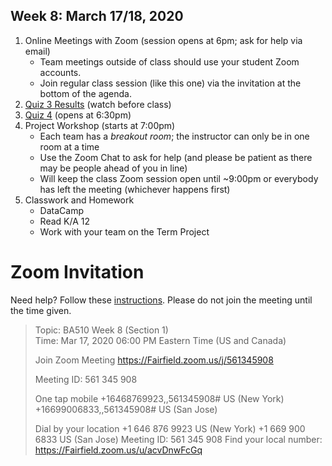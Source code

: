 ## Week 8: March 17/18, 2020

1. Online Meetings with Zoom (session opens at 6pm; ask for help via email)
    * Team meetings outside of class should use your student Zoom accounts. 
    * Join regular class session (like this one) via the invitation at the bottom of the agenda. 
2. [Quiz 3 Results](https://www.dropbox.com/s/wg5s0f1ys33u8z2/BA510_Quiz3_Results.mp4?dl=0) (watch before class)
3. [Quiz 4](https://docs.google.com/forms/d/e/1FAIpQLSchQ0CJ_UL3-_28YZS4LSenGJJCD9hYU10fo6qqaEFVTsL5yQ/viewform?usp=sf_link) (opens at 6:30pm)
4. Project Workshop (starts at 7:00pm)
    * Each team has a _breakout room_; the instructor can only be in one room at a time
    * Use the Zoom Chat to ask for help (and please be patient as there may be people ahead of you in line)
    * Will keep the class Zoom session open until ~9:00pm or everybody has left  the meeting (whichever happens first)
5. Classwork and Homework
    * DataCamp
    * Read K/A 12
    * Work with your team on the Term Project

# Zoom Invitation
Need help? Follow these [instructions](https://quip.com/rULNAVPjKQlj).
Please do not join the meeting until the time given. 

>Topic: BA510 Week 8 (Section 1)  
>Time: Mar 17, 2020 06:00 PM Eastern Time (US and Canada)
>
>Join Zoom Meeting
https://Fairfield.zoom.us/j/561345908
>
>Meeting ID: 561 345 908
>
>One tap mobile
>+16468769923,,561345908# US (New York)
>+16699006833,,561345908# US (San Jose)
>
>Dial by your location
>        +1 646 876 9923 US (New York)
>        +1 669 900 6833 US (San Jose)
>Meeting ID: 561 345 908
>Find your local number: https://Fairfield.zoom.us/u/acvDnwFcGq